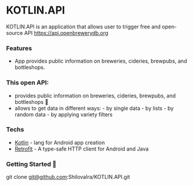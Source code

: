 # KOTLIN.API

KOTLIN.API is an application that allows user to trigger free and open-source API https://api.openbrewerydb.org

### Features

- App provides public information on breweries, cideries, brewpubs, and bottleshops.

### This open API: 
- provides public information on breweries, cideries, brewpubs, and bottleshops 🍺
- allows to get data in different ways:
        - by single data
        - by lists
        - by random data 
        - by applying variety filters

### Techs
- [Kotlin](https://kotlinlang.org/) - lang for Android app creation
- [Retrofit](https://square.github.io/retrofit/) - A type-safe HTTP client for Android and Java

### Getting Started 🩼

git clone git@github.com:ShilovaIra/KOTLIN.API.git
